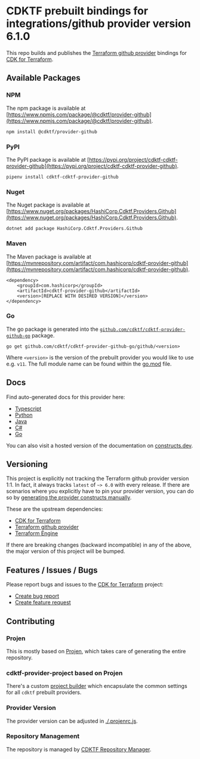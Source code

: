 # CDKTF prebuilt bindings for integrations/github provider version 6.1.0

This repo builds and publishes the [Terraform github provider](https://registry.terraform.io/providers/integrations/github/6.1.0/docs) bindings for [CDK for Terraform](https://cdk.tf).

## Available Packages

### NPM

The npm package is available at [https://www.npmjs.com/package/@cdktf/provider-github](https://www.npmjs.com/package/@cdktf/provider-github).

`npm install @cdktf/provider-github`

### PyPI

The PyPI package is available at [https://pypi.org/project/cdktf-cdktf-provider-github](https://pypi.org/project/cdktf-cdktf-provider-github).

`pipenv install cdktf-cdktf-provider-github`

### Nuget

The Nuget package is available at [https://www.nuget.org/packages/HashiCorp.Cdktf.Providers.Github](https://www.nuget.org/packages/HashiCorp.Cdktf.Providers.Github).

`dotnet add package HashiCorp.Cdktf.Providers.Github`

### Maven

The Maven package is available at [https://mvnrepository.com/artifact/com.hashicorp/cdktf-provider-github](https://mvnrepository.com/artifact/com.hashicorp/cdktf-provider-github).

```
<dependency>
    <groupId>com.hashicorp</groupId>
    <artifactId>cdktf-provider-github</artifactId>
    <version>[REPLACE WITH DESIRED VERSION]</version>
</dependency>
```

### Go

The go package is generated into the [`github.com/cdktf/cdktf-provider-github-go`](https://github.com/cdktf/cdktf-provider-github-go) package.

`go get github.com/cdktf/cdktf-provider-github-go/github/<version>`

Where `<version>` is the version of the prebuilt provider you would like to use e.g. `v11`. The full module name can be found
within the [go.mod](https://github.com/cdktf/cdktf-provider-github-go/blob/main/github/go.mod#L1) file.

## Docs

Find auto-generated docs for this provider here:

* [Typescript](./docs/API.typescript.md)
* [Python](./docs/API.python.md)
* [Java](./docs/API.java.md)
* [C#](./docs/API.csharp.md)
* [Go](./docs/API.go.md)

You can also visit a hosted version of the documentation on [constructs.dev](https://constructs.dev/packages/@cdktf/provider-github).

## Versioning

This project is explicitly not tracking the Terraform github provider version 1:1. In fact, it always tracks `latest` of `~> 6.0` with every release. If there are scenarios where you explicitly have to pin your provider version, you can do so by [generating the provider constructs manually](https://cdk.tf/imports).

These are the upstream dependencies:

* [CDK for Terraform](https://cdk.tf)
* [Terraform github provider](https://registry.terraform.io/providers/integrations/github/6.1.0)
* [Terraform Engine](https://terraform.io)

If there are breaking changes (backward incompatible) in any of the above, the major version of this project will be bumped.

## Features / Issues / Bugs

Please report bugs and issues to the [CDK for Terraform](https://cdk.tf) project:

* [Create bug report](https://cdk.tf/bug)
* [Create feature request](https://cdk.tf/feature)

## Contributing

### Projen

This is mostly based on [Projen](https://github.com/projen/projen), which takes care of generating the entire repository.

### cdktf-provider-project based on Projen

There's a custom [project builder](https://github.com/cdktf/cdktf-provider-project) which encapsulate the common settings for all `cdktf` prebuilt providers.

### Provider Version

The provider version can be adjusted in [./.projenrc.js](./.projenrc.js).

### Repository Management

The repository is managed by [CDKTF Repository Manager](https://github.com/cdktf/cdktf-repository-manager/).
